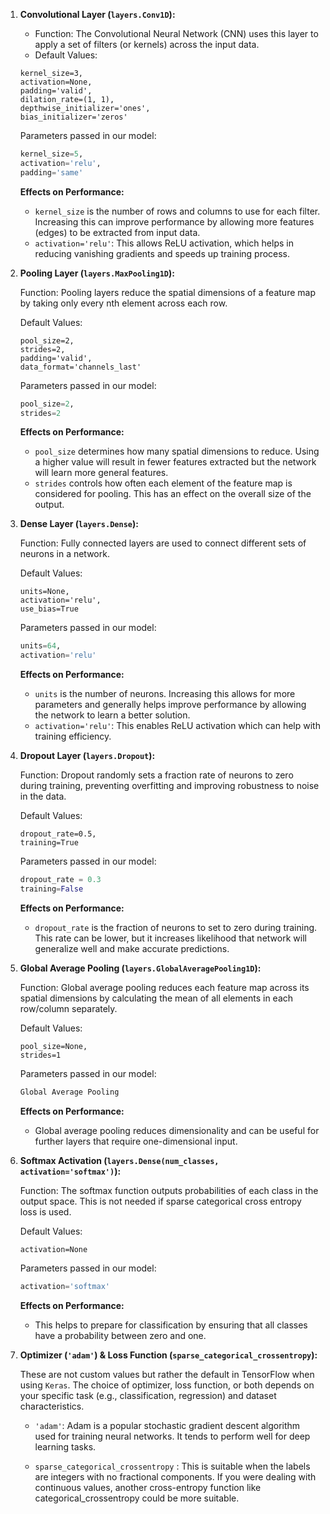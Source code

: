1. **Convolutional Layer (`layers.Conv1D`):**

   - Function: The Convolutional Neural Network (CNN) uses this layer to apply a set of filters (or kernels) across the input data.
   - Default Values:
    ```
    kernel_size=3,
    activation=None,
    padding='valid',
    dilation_rate=(1, 1),
    depthwise_initializer='ones',
    bias_initializer='zeros'
    ```

    Parameters passed in our model:

    ```python
    kernel_size=5, 
    activation='relu', 
    padding='same'
    ```
   
    **Effects on Performance:** 

    - `kernel_size` is the number of rows and columns to use for each filter. Increasing this can improve performance by allowing more features (edges) to be extracted from input data.
    - `activation='relu'`: This allows ReLU activation, which helps in reducing vanishing gradients and speeds up training process.

2. **Pooling Layer (`layers.MaxPooling1D`):**

    Function: Pooling layers reduce the spatial dimensions of a feature map by taking only every nth element across each row.
   
    Default Values:
    ```
    pool_size=2,
    strides=2,
    padding='valid',
    data_format='channels_last'
    ```

    Parameters passed in our model:

    ```python
    pool_size=2, 
    strides=2   
    ```
   
    **Effects on Performance:**

    - `pool_size` determines how many spatial dimensions to reduce. Using a higher value will result in fewer features extracted but the network will learn more general features.
    - `strides` controls how often each element of the feature map is considered for pooling. This has an effect on the overall size of the output.

3. **Dense Layer (`layers.Dense`):**

    Function: Fully connected layers are used to connect different sets of neurons in a network.

    Default Values:
    ```
    units=None,
    activation='relu',
    use_bias=True
    ```

    Parameters passed in our model:

    ```python
    units=64, 
    activation='relu'
    ```
   
   **Effects on Performance:** 

    - `units` is the number of neurons. Increasing this allows for more parameters and generally helps improve performance by allowing the network to learn a better solution.
    - `activation='relu'`: This enables ReLU activation which can help with training efficiency.

4. **Dropout Layer (`layers.Dropout`):**

    Function: Dropout randomly sets a fraction rate of neurons to zero during training, preventing overfitting and improving robustness to noise in the data.

    Default Values:
    ```
    dropout_rate=0.5,
    training=True
    ```

    Parameters passed in our model:

    ```python
    dropout_rate = 0.3 
    training=False
    ```
   
    **Effects on Performance:** 

    - `dropout_rate` is the fraction of neurons to set to zero during training.
    This rate can be lower, but it increases likelihood that network will generalize well and make accurate predictions.

5. **Global Average Pooling (`layers.GlobalAveragePooling1D`):**

    Function: Global average pooling reduces each feature map across its spatial dimensions by calculating the mean of all elements in each row/column separately.

    Default Values:
    ```
    pool_size=None,
    strides=1
    ```

    Parameters passed in our model:

    ```python 
    Global Average Pooling  
    ```

    **Effects on Performance:** 

    - Global average pooling reduces dimensionality and can be useful for further layers that require one-dimensional input.

6. **Softmax Activation (`layers.Dense(num_classes, activation='softmax')`):**

    Function: The softmax function outputs probabilities of each class in the output space. This is not needed if sparse categorical cross entropy loss is used.
   
    Default Values:
    ```
    activation=None
    ```

    Parameters passed in our model:

    ```python 
    activation='softmax'
    ```
   
    **Effects on Performance:** 

    - This helps to prepare for classification by ensuring that all classes have a probability between zero and one.

7. **Optimizer (`'adam'`) & Loss Function (`sparse_categorical_crossentropy`):**

    These are not custom values but rather the default in TensorFlow when using `Keras`. The choice of optimizer, loss function, or both depends on your specific task (e.g., classification, regression) and dataset characteristics.
   
    - `'adam'`: Adam is a popular stochastic gradient descent algorithm used for training neural networks. It tends to perform well for deep learning tasks.

    - `sparse_categorical_crossentropy` : This is suitable when the labels are integers with no fractional components.
    If you were dealing with continuous values, another cross-entropy function like categorical_crossentropy could be more suitable.
